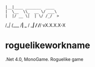     |__|____ _______  ____  
    |  \__  \\_  __ \/ ___\ 
    |  |/ __ \|  | \/ /_/  >
/\__|  (____  /__|  \___  / 
\______|    \/     /_____/  vX.X.X.X-X

roguelikeworkname
=================

.Net 4.0, MonoGame. Roguelike game
